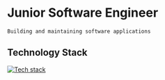 # Junior Software Engineer

`Building and maintaining software applications`

## Technology Stack

[![Tech stack](https://skillicons.dev/icons?i=html,css,js,ts,react,nextjs,expressjs,nodejs,python,postgres,prisma,git,github,notion)](https://skillicons.dev)
